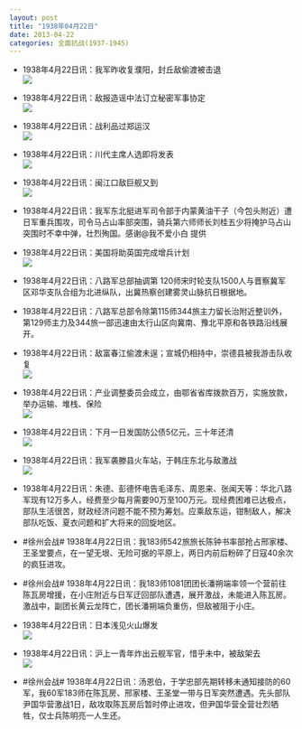 ```yaml
---
layout: post
title: "1938年04月22日"
date: 2013-04-22
categories: 全面抗战(1937-1945)
---
```


<meta name="referrer" content="no-referrer" />

- 1938年4月22日讯：我军昨收复濮阳，封丘敌偷渡被击退 <br/><img src="https://ww2.sinaimg.cn/large/aca367d8jw1e3yqx7rdpaj20bz0uj786.jpg" />

- 1938年4月22日讯：敌报造谣中法订立秘密军事协定 <br/><img src="https://ww1.sinaimg.cn/large/aca367d8jw1e3yp6vh3ejj20810a174w.jpg" />

- 1938年4月22日讯：战利品过郑运汉 <br/><img src="https://ww2.sinaimg.cn/large/aca367d8jw1e3ynge7r25j208f04wdg2.jpg" />

- 1938年4月22日讯：川代主席人选即将发表 <br/><img src="https://ww3.sinaimg.cn/large/aca367d8jw1e3ylpzhqlwj206b054q34.jpg" />

- 1938年4月22日讯：闽江口敌巨舰又到 <br/><img src="https://ww3.sinaimg.cn/large/aca367d8jw1e3yjziu917j207j0a83yv.jpg" />

- 1938年4月22日讯：我军东北挺进军司令部于内蒙黄油干子（今包头附近）遭日军重兵围攻，司令马占山率部突围，骑兵第六师师长刘桂五少将掩护马占山突围时不幸中弹，壮烈殉国。感谢@我不爱小白 提供 

- 1938年4月22日讯：美国将助英国完成增兵计划 <br/><img src="https://ww1.sinaimg.cn/large/aca367d8jw1e3ygiotgguj20l309w0un.jpg" />

- 1938年4月22日讯：八路军总部抽调第 120师宋时轮支队1500人与晋察冀军区邓华支队合组为北进纵队，出冀热察创建雾灵山脉抗日根据地。 

- 1938年4月22日讯：八路军总部令除第115师344旅主力留长治附近整训外，第129师主力及344旅一部迅速由太行山区向冀南、豫北平原和各铁路沿线展开。 

- 1938年4月22日讯：敌富春江偷渡未逞；宣城仍相持中，崇德县被我游击队收复 <br/><img src="https://ww1.sinaimg.cn/large/aca367d8jw1e3ybbbrwbpj20az0pmtan.jpg" />

- 1938年4月22日讯：产业调整委员会成立，由鄂省省库拨款百万，实施放款，举办运输、堆栈、保险 <br/><img src="https://ww2.sinaimg.cn/large/aca367d8jw1e3y9vcl2rpj20990fpta2.jpg" />

- 1938年4月22日讯：下月一日发国防公债5亿元，三十年还清 <br/><img src="https://ww3.sinaimg.cn/large/aca367d8jw1e3y9kzo4vrj20f00ewmzl.jpg" />

- 1938年4月22日讯：我军袭滕县火车站，于韩庄东北与敌激战 <br/><img src="https://ww2.sinaimg.cn/large/aca367d8jw1e3y7ujbhmsj208w0kj40j.jpg" />

- 1938年4月22日讯：朱德、彭德怀电告毛泽东、周恩来、张闻天等：华北八路军现有12万多人，经费至少每月需要90万至100万元。现经费困难已达极点，部队生活很苦，财政经济问题不能不预为筹划。应乘敌东运，钳制敌人，解决部队吃饭、夏衣问题和扩大将来的回旋地区。 

- #徐州会战# 1938年4月22日讯：我183师542旅旅长陈钟书率部抢占邢家楼、王圣堂要点，在一望无垠、无险可据的平原上，两日内前后粉碎了日寇40余次的疯狂进攻。 

- #徐州会战# 1938年4月22日讯：我183师1081团团长潘朔端率领一个营前往陈瓦房增援，在小庄附近与日军迂回部队遭遇，展开激战，未能进入陈瓦房。激战中，副团长黄云龙阵亡，团长潘朔端负重伤，但敌被阻于小庄。 

- 1938年4月22日讯：日本浅见火山爆发 <br/><img src="https://ww1.sinaimg.cn/large/aca367d8jw1e3y2xxnyfaj207k0a0js0.jpg" />

- 1938年4月22日讯：沪上一青年炸出云舰军官，惜乎未中，被敌架去 <br/><img src="https://ww1.sinaimg.cn/large/aca367d8jw1e3y0wsnrkzj208w09yjs6.jpg" />

- #徐州会战# 1938年4月22日讯：汤恩伯，于学忠部先期转移未通知接防的60军，我60军183师在陈瓦房、邢家楼、王圣堂一带与日军突然遭遇。先头部队尹国华营激战1日，敌攻取陈瓦房后暂时停止进攻，但尹国华营全营壮烈牺牲，仅士兵陈明亮一人生还。 

